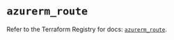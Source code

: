 # `azurerm_route`

Refer to the Terraform Registry for docs: [`azurerm_route`](https://registry.terraform.io/providers/hashicorp/azurerm/4.29.0/docs/resources/route).
